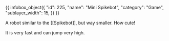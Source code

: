 {{ infobox_object({
	"id": 225,
	"name": "Mini Spikebot",
	"category": "Game",
	"sublayer_width": 15,
}) }}

A robot similar to the [[Spikebot]], but way smaller. How cute!

It is very fast and can jump very high.